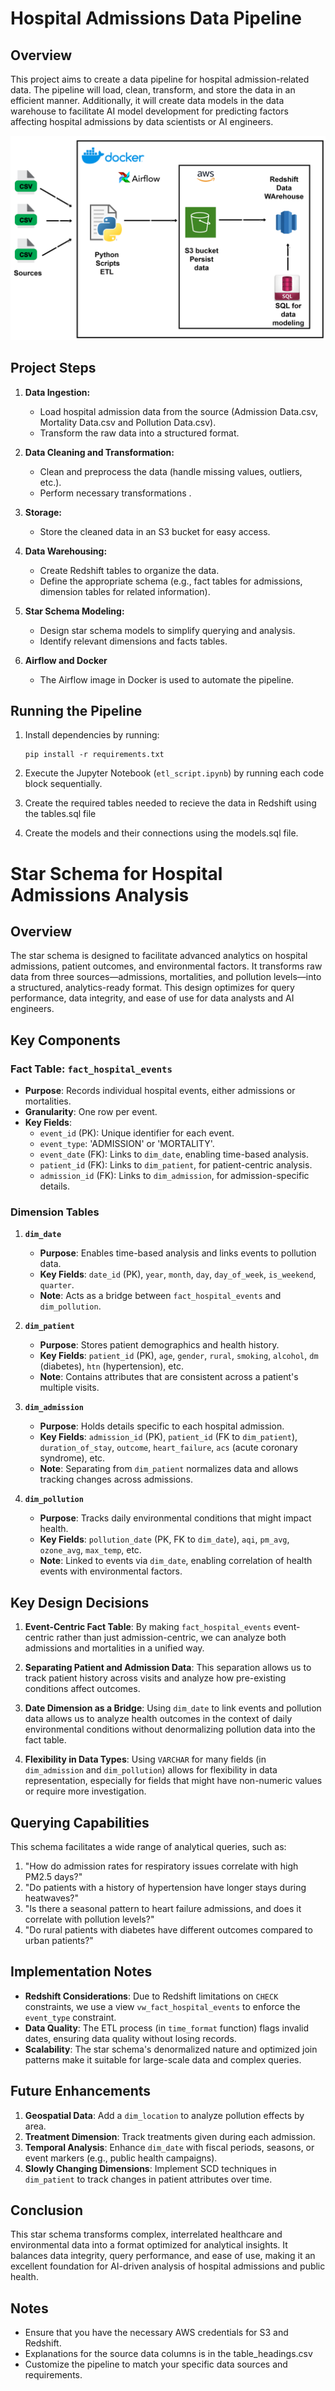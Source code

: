 # Hospital Admissions Data Pipeline

## Overview
This project aims to create a data pipeline for hospital admission-related data. The pipeline will load, clean, transform, and store the data in an efficient manner. Additionally, it will create data models in the data warehouse to facilitate AI model development for predicting factors affecting hospital admissions by data scientists or AI engineers.

![Pipeline image](/Health_pipeline.png)


## Project Steps

1. **Data Ingestion:**
   - Load hospital admission data from the source (Admission Data.csv, Mortality Data.csv and Pollution Data.csv).
   - Transform the raw data into a structured format.

2. **Data Cleaning and Transformation:**
   - Clean and preprocess the data (handle missing values, outliers, etc.).
   - Perform necessary transformations .

3. **Storage:**
   - Store the cleaned data in an S3 bucket for easy access.

4. **Data Warehousing:**
   - Create Redshift tables to organize the data.
   - Define the appropriate schema (e.g., fact tables for admissions, dimension tables for related information).

5. **Star Schema Modeling:**
   - Design star schema models to simplify querying and analysis.
   - Identify relevant dimensions and facts tables.

6. **Airflow and Docker**
   - The Airflow image in Docker is used to automate the pipeline.

## Running the Pipeline
1. Install dependencies by running:
   ```
   pip install -r requirements.txt
   ```

2. Execute the Jupyter Notebook (`etl_script.ipynb`) by running each code block sequentially.

3. Create the required tables needed to recieve the data in Redshift using the tables.sql file

4. Create the models and their connections using the models.sql file. 



# Star Schema for Hospital Admissions Analysis

## Overview
The star schema is designed to facilitate advanced analytics on hospital admissions, patient outcomes, and environmental factors. It transforms raw data from three sources—admissions, mortalities, and pollution levels—into a structured, analytics-ready format. This design optimizes for query performance, data integrity, and ease of use for data analysts and AI engineers.

## Key Components

### Fact Table: `fact_hospital_events`
- **Purpose**: Records individual hospital events, either admissions or mortalities.
- **Granularity**: One row per event.
- **Key Fields**:
  - `event_id` (PK): Unique identifier for each event.
  - `event_type`: 'ADMISSION' or 'MORTALITY'.
  - `event_date` (FK): Links to `dim_date`, enabling time-based analysis.
  - `patient_id` (FK): Links to `dim_patient`, for patient-centric analysis.
  - `admission_id` (FK): Links to `dim_admission`, for admission-specific details.

### Dimension Tables

1. **`dim_date`**
   - **Purpose**: Enables time-based analysis and links events to pollution data.
   - **Key Fields**: `date_id` (PK), `year`, `month`, `day`, `day_of_week`, `is_weekend`, `quarter`.
   - **Note**: Acts as a bridge between `fact_hospital_events` and `dim_pollution`.

2. **`dim_patient`**
   - **Purpose**: Stores patient demographics and health history.
   - **Key Fields**: `patient_id` (PK), `age`, `gender`, `rural`, `smoking`, `alcohol`, `dm` (diabetes), `htn` (hypertension), etc.
   - **Note**: Contains attributes that are consistent across a patient's multiple visits.

3. **`dim_admission`**
   - **Purpose**: Holds details specific to each hospital admission.
   - **Key Fields**: `admission_id` (PK), `patient_id` (FK to `dim_patient`), `duration_of_stay`, `outcome`, `heart_failure`, `acs` (acute coronary syndrome), etc.
   - **Note**: Separating from `dim_patient` normalizes data and allows tracking changes across admissions.

4. **`dim_pollution`**
   - **Purpose**: Tracks daily environmental conditions that might impact health.
   - **Key Fields**: `pollution_date` (PK, FK to `dim_date`), `aqi`, `pm_avg`, `ozone_avg`, `max_temp`, etc.
   - **Note**: Linked to events via `dim_date`, enabling correlation of health events with environmental factors.

## Key Design Decisions

1. **Event-Centric Fact Table**: By making `fact_hospital_events` event-centric rather than just admission-centric, we can analyze both admissions and mortalities in a unified way.

2. **Separating Patient and Admission Data**: This separation allows us to track patient history across visits and analyze how pre-existing conditions affect outcomes.

3. **Date Dimension as a Bridge**: Using `dim_date` to link events and pollution data allows us to analyze health outcomes in the context of daily environmental conditions without denormalizing pollution data into the fact table.

4. **Flexibility in Data Types**: Using `VARCHAR` for many fields (in `dim_admission` and `dim_pollution`) allows for flexibility in data representation, especially for fields that might have non-numeric values or require more investigation.

## Querying Capabilities

This schema facilitates a wide range of analytical queries, such as:

1. "How do admission rates for respiratory issues correlate with high PM2.5 days?"
2. "Do patients with a history of hypertension have longer stays during heatwaves?"
3. "Is there a seasonal pattern to heart failure admissions, and does it correlate with pollution levels?"
4. "Do rural patients with diabetes have different outcomes compared to urban patients?"

## Implementation Notes

- **Redshift Considerations**: Due to Redshift limitations on `CHECK` constraints, we use a view `vw_fact_hospital_events` to enforce the `event_type` constraint.
- **Data Quality**: The ETL process (in `time_format` function) flags invalid dates, ensuring data quality without losing records.
- **Scalability**: The star schema's denormalized nature and optimized join patterns make it suitable for large-scale data and complex queries.

## Future Enhancements

1. **Geospatial Data**: Add a `dim_location` to analyze pollution effects by area.
2. **Treatment Dimension**: Track treatments given during each admission.
3. **Temporal Analysis**: Enhance `dim_date` with fiscal periods, seasons, or event markers (e.g., public health campaigns).
4. **Slowly Changing Dimensions**: Implement SCD techniques in `dim_patient` to track changes in patient attributes over time.

## Conclusion

This star schema transforms complex, interrelated healthcare and environmental data into a format optimized for analytical insights. It balances data integrity, query performance, and ease of use, making it an excellent foundation for AI-driven analysis of hospital admissions and public health.

## Notes
- Ensure that you have the necessary AWS credentials for S3 and Redshift.
- Explanations for the source data columns is in the table_headings.csv
- Customize the pipeline to match your specific data sources and requirements.
